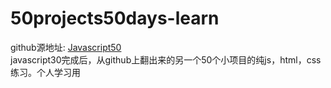 # 50projects50days-learn

github源地址: [Javascript50](https://github.com/bradtraversy/50projects50days)  
javascript30完成后，从github上翻出来的另一个50个小项目的纯js，html，css练习。个人学习用  

